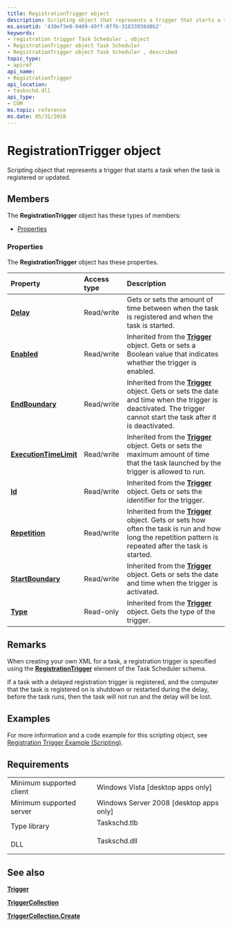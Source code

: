 ```yaml
---
title: RegistrationTrigger object
description: Scripting object that represents a trigger that starts a task when the task is registered or updated.
ms.assetid: '430ef3e0-9409-49ff-8ffb-31833938d8b2'
keywords:
- registration trigger Task Scheduler , object
- RegistrationTrigger object Task Scheduler
- RegistrationTrigger object Task Scheduler , described
topic_type:
- apiref
api_name:
- RegistrationTrigger
api_location:
- taskschd.dll
api_type:
- COM
ms.topic: reference
ms.date: 05/31/2018
---
```


# RegistrationTrigger object

Scripting object that represents a trigger that starts a task when the task is registered or updated.

## Members

The **RegistrationTrigger** object has these types of members:

-   [Properties](#properties)

### Properties

The **RegistrationTrigger** object has these properties.



| Property                                                            | Access type           | Description                                                                                                                                                                                 |
|:--------------------------------------------------------------------|:----------------------|:--------------------------------------------------------------------------------------------------------------------------------------------------------------------------------------------|
| [**Delay**](registrationtrigger-delay.md)<br/>               | Read/write<br/> | Gets or sets the amount of time between when the task is registered and when the task is started.<br/>                                                                                |
| [**Enabled**](trigger-enabled.md)<br/>                       | Read/write<br/> | Inherited from the [**Trigger**](trigger.md) object. Gets or sets a Boolean value that indicates whether the trigger is enabled.<br/>                                                |
| [**EndBoundary**](trigger-endboundary.md)<br/>               | Read/write<br/> | Inherited from the [**Trigger**](trigger.md) object. Gets or sets the date and time when the trigger is deactivated. The trigger cannot start the task after it is deactivated.<br/> |
| [**ExecutionTimeLimit**](trigger-executiontimelimit.md)<br/> | Read/write<br/> | Inherited from the [**Trigger**](trigger.md) object. Gets or sets the maximum amount of time that the task launched by the trigger is allowed to run.<br/>                           |
| [**Id**](/windows/desktop/api/taskschd/nf-taskschd-itrigger-get_id)<br/>                                | Read/write<br/> | Inherited from the [**Trigger**](trigger.md) object. Gets or sets the identifier for the trigger.<br/>                                                                               |
| [**Repetition**](trigger-repetition.md)<br/>                 | Read/write<br/> | Inherited from the [**Trigger**](trigger.md) object. Gets or sets how often the task is run and how long the repetition pattern is repeated after the task is started.<br/>          |
| [**StartBoundary**](trigger-startboundary.md)<br/>           | Read/write<br/> | Inherited from the [**Trigger**](trigger.md) object. Gets or sets the date and time when the trigger is activated.<br/>                                                              |
| [**Type**](/windows/desktop/api/taskschd/nf-taskschd-itrigger-get_type)<br/>                            | Read-only<br/>  | Inherited from the [**Trigger**](trigger.md) object. Gets the type of the trigger.<br/>                                                                                              |



 

## Remarks

When creating your own XML for a task, a registration trigger is specified using the [**RegistrationTrigger**](taskschedulerschema-registrationtrigger-triggergroup-element.md) element of the Task Scheduler schema.

If a task with a delayed registration trigger is registered, and the computer that the task is registered on is shutdown or restarted during the delay, before the task runs, then the task will not run and the delay will be lost.

## Examples

For more information and a code example for this scripting object, see [Registration Trigger Example (Scripting)](registration-trigger-example--scripting-.md).

## Requirements



|                                     |                                                                                         |
|-------------------------------------|-----------------------------------------------------------------------------------------|
| Minimum supported client<br/> | Windows Vista \[desktop apps only\]<br/>                                          |
| Minimum supported server<br/> | Windows Server 2008 \[desktop apps only\]<br/>                                    |
| Type library<br/>             | <dl> <dt>Taskschd.tlb</dt> </dl> |
| DLL<br/>                      | <dl> <dt>Taskschd.dll</dt> </dl> |



## See also

<dl> <dt>

[**Trigger**](trigger.md)
</dt> <dt>

[**TriggerCollection**](triggercollection.md)
</dt> <dt>

[**TriggerCollection.Create**](triggercollection-create.md)
</dt> </dl>

 

 





